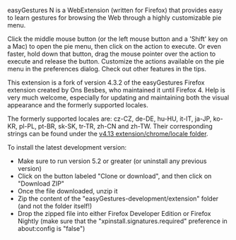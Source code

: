 easyGestures N is a WebExtension (written for Firefox) that provides easy to learn gestures for browsing the Web through a highly customizable pie menu.

Click the middle mouse button (or the left mouse button and a 'Shift' key on a Mac) to open the pie menu, then click on the action to execute. Or even faster, hold down that button, drag the mouse pointer over the action to execute and release the button. Customize the actions available on the pie menu in the preferences dialog. Check out other features in the tips.

This extension is a fork of version 4.3.2 of the easyGestures Firefox extension created by Ons Besbes, who maintained it until Firefox 4. Help is very much welcome, especially for updating and maintaining both the visual appearance and the formerly supported locales.

The formerly supported locales are: cz-CZ, de-DE, hu-HU, it-IT, ja-JP, ko-KR, pl-PL, pt-BR, sk-SK, tr-TR, zh-CN and zh-TW. Their corresponding strings can be found under the [v4.13 extension/chrome/locale folder](https://github.com/ngdeleito/easyGestures/tree/v4.13/extension/chrome/locale).

To install the latest development version:

- Make sure to run version 5.2 or greater (or uninstall any previous version)
- Click on the button labeled "Clone or download", and then click on "Download ZIP"
- Once the file downloaded, unzip it
- Zip the content of the "easyGestures-development/extension" folder (and not the folder itself!)
- Drop the zipped file into either Firefox Developer Edition or Firefox Nightly (make sure that the "xpinstall.signatures.required" preference in about:config is "false")
